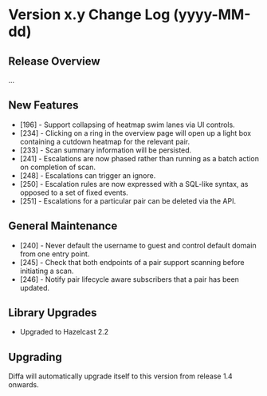 # Version x.y Change Log (yyyy-MM-dd)

## Release Overview

...

## New Features

* [196] - Support collapsing of heatmap swim lanes via UI controls.
* [234] - Clicking on a ring in the overview page will open up a light box containing a cutdown heatmap for the relevant pair.
* [233] - Scan summary information will be persisted.
* [241] - Escalations are now phased rather than running as a batch action on completion of scan.
* [248] - Escalations can trigger an ignore.
* [250] - Escalation rules are now expressed with a SQL-like syntax, as opposed to a set of fixed events.
* [251] - Escalations for a particular pair can be deleted via the API.

## General Maintenance

* [240] - Never default the username to guest and control default domain from one entry point.
* [245] - Check that both endpoints of a pair support scanning before initiating a scan.
* [246] - Notify pair lifecycle aware subscribers that a pair has been updated.

## Library Upgrades

* Upgraded to Hazelcast 2.2

## Upgrading

Diffa will automatically upgrade itself to this version from release 1.4 onwards.
